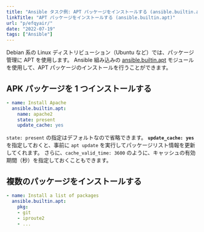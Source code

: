 ```yaml
---
title: "Ansible タスク例: APT パッケージをインストールする (ansible.builtin.apt)"
linkTitle: "APT パッケージをインストールする (ansible.builtin.apt)"
url: "p/efqyair/"
date: "2022-07-19"
tags: ["Ansible"]
---
```


Debian 系の Linux ディストリビューション（Ubuntu など）では、パッケージ管理に APT を使用します。
Ansible 組み込みの [ansible.builtin.apt](https://docs.ansible.com/ansible/latest/collections/ansible/builtin/apt_module.html) モジュールを使用して、APT パッケージのインストールを行うことができます。


APK パッケージを 1 つインストールする
----

```yaml
- name: Install Apache
  ansible.builtin.apt:
    name: apache2
    state: present
    update_cache: yes
```

`state: present` の指定はデフォルトなので省略できます。
__`update_cache: yes`__ を指定しておくと、事前に `apt update` を実行してパッケージリスト情報を更新してくれます。
さらに、`cache_valid_time: 3600` のように、キャッシュの有効期間（秒）を指定しておくこともできます。


複数のパッケージをインストールする
----

```yaml
- name: Install a list of packages
  ansible.builtin.apt:
    pkg:
    - git
    - iproute2
    - ...
```

